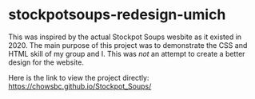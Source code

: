 # stockpotsoups-redesign-umich
This was inspired by the actual Stockpot Soups wesbite as it existed in 2020.
The main purpose of this project was to demonstrate the CSS and HTML skill of my group and I. This was *not* an attempt to create a better design for the website.

Here is the link to view the project directly: https://chowsbc.github.io/Stockpot_Soups/
